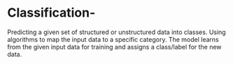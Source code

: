 # Classification-
Predicting a given set of structured or unstructured data into classes.
Using algorithms to map the input data to a specific category. The model learns from the given input data for training and assigns a class/label for the new data.
